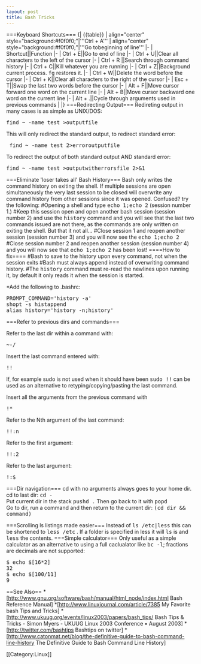 ```yaml
---
layout: post 
title: Bash Tricks
---
```


===Keyboard Shortcuts===
{| {{table}}
| align="center" style="background:#f0f0f0;"|'''Ctrl + A'''
| align="center" style="background:#f0f0f0;"|'''Go tobeginning of line'''
|-
| Shortcut||Function
|-
| Ctrl + E||Go to end of line
|-
| Ctrl + U||Clear all characters to the left of the cursor
|-
| Ctrl + R ||Search through command history
|-
| Ctrl + C||Kill whatever you are running
|-
| Ctrl + Z||Background current process. <tt>fg</tt> restores it.
|-
| Ctrl + W||Delete the word before the cursor
|-
| Ctrl + K||Clear all characters to the right of the cursor
|-
| Esc + T||Swap the last two words before the cursor
|-
| Alt + F||Move cursor forward one word on the current line
|-
| Alt + B||Move cursor backward one word on the current line
|-
| Alt + .||Cycle through arguments used in previous commands
| 
|}
===Redirecting Output===
Redireting output in many cases is as simple as UNIX/DOS:
<pre>find ~ -name test >outputfile</pre>
This will only redirect the standard output, to redirect standard error:
<pre> find ~ -name test 2>erroroutputfile</pre>
To redirect the output of both standard output AND standard error:
<pre>find ~ -name test >outputwitherrorsfile 2>&1</pre>

===Eliminate 'loser takes all' Bash History===
Bash only writes the command history on exiting the shell. If multiple sessions are open simultaneously the very last session to be closed will overwrite any command history from other sessions since it was opened. Confused? try the following:
#Opening a shell and type <tt>echo 1;echo 2</tt> (session number 1.)
#Keep this session open and open another bash session (session number 2) and use the <tt>history</tt> command and you will see that the last two commands issued are not there, as the commands are only written on exiting the shell. But that it not all...
#Close session 1 and reopen another session (session number 3) and you will now see the <tt>echo 1;echo 2</tt>
#Close session number 2 and reopen another session (session number 4) and you will now see that <tt>echo 1;echo 2</tt> has been lost!
====How to fix====
#Bash to save to the history upon every command, not when the session exits
#Bash must always append instead of overwriting command history.
#The <tt>history</tt> command must re-read the newlines upon running it, by default it only reads it when the session is started.


*Add the following to .bashrc:
<pre>
PROMPT_COMMAND='history -a'
shopt -s histappend
alias history='history -n;history'
</pre>

===Refer to previous dirs and commands===

Refer to the last dir within a command with: <pre>~-/</pre>
Insert the last command entered with: <pre>!!</pre> If, for example sudo is not used when it should have been <tt>sudo !!</tt> can be used as an alternative to retyping/copying/pasting the last command.
<p>Insert all the arguments from the previous command with <pre>!*</pre></p>
Refer to the Nth argument of the last command:<pre>!!:n</pre>
Refer to the first argument:<pre>!!:2</pre>
Refer to the last argument:<pre>!:$</pre>

===Dir navigation===
cd with no arguments always goes to your home dir.<br>
cd to last dir: <tt>cd -</tt><br>
Put current dir in the stack <tt>pushd .</tt>      Then go back to it with <tt>popd</tt><br>
Go to dir, run a command and then return to the current dir: <tt>(cd dir && command)</tt>

===Scrolling ls listings made easier===
Instead of  <tt>ls /etc|less</tt>  this can be shortened to  <tt>less /etc</tt>  . If a folder is specified in less it will <tt>ls</tt> is and <tt>less</tt> the contents.
===Simple calculator===
Only useful as a simple calculator as an alternative to using a full caclualator like <tt>bc -l</tt>; fractions are decimals are not supported:
<pre>
$ echo $[16*2]
32
$ echo $[100/11]
9
</pre>

==See Also==
*[http://www.gnu.org/software/bash/manual/html_node/index.html Bash Reference Manual]
*[http://www.linuxjournal.com/article/7385 My Favorite bash Tips and Tricks]
*[http://www.ukuug.org/events/linux2003/papers/bash_tips/ Bash Tips & Tricks  - Simon Myers - UKUUG Linux 2003 Conference • August 2003]
*[http://twitter.com/bashtips Bashtips on twitter]
*[http://www.catonmat.net/blog/the-definitive-guide-to-bash-command-line-history The Definitive Guide to Bash Command Line History]

[[Category:Linux]]
